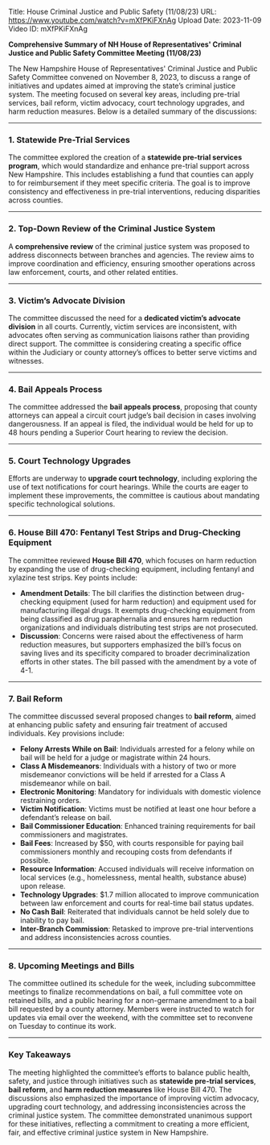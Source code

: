 Title: House Criminal Justice and Public Safety (11/08/23)
URL: https://www.youtube.com/watch?v=mXfPKiFXnAg
Upload Date: 2023-11-09
Video ID: mXfPKiFXnAg

**Comprehensive Summary of NH House of Representatives' Criminal Justice and Public Safety Committee Meeting (11/08/23)**

The New Hampshire House of Representatives' Criminal Justice and Public Safety Committee convened on November 8, 2023, to discuss a range of initiatives and updates aimed at improving the state’s criminal justice system. The meeting focused on several key areas, including pre-trial services, bail reform, victim advocacy, court technology upgrades, and harm reduction measures. Below is a detailed summary of the discussions:

---

### **1. Statewide Pre-Trial Services**
The committee explored the creation of a **statewide pre-trial services program**, which would standardize and enhance pre-trial support across New Hampshire. This includes establishing a fund that counties can apply to for reimbursement if they meet specific criteria. The goal is to improve consistency and effectiveness in pre-trial interventions, reducing disparities across counties.

---

### **2. Top-Down Review of the Criminal Justice System**
A **comprehensive review** of the criminal justice system was proposed to address disconnects between branches and agencies. The review aims to improve coordination and efficiency, ensuring smoother operations across law enforcement, courts, and other related entities.

---

### **3. Victim’s Advocate Division**
The committee discussed the need for a **dedicated victim’s advocate division** in all courts. Currently, victim services are inconsistent, with advocates often serving as communication liaisons rather than providing direct support. The committee is considering creating a specific office within the Judiciary or county attorney’s offices to better serve victims and witnesses.

---

### **4. Bail Appeals Process**
The committee addressed the **bail appeals process**, proposing that county attorneys can appeal a circuit court judge’s bail decision in cases involving dangerousness. If an appeal is filed, the individual would be held for up to 48 hours pending a Superior Court hearing to review the decision.

---

### **5. Court Technology Upgrades**
Efforts are underway to **upgrade court technology**, including exploring the use of text notifications for court hearings. While the courts are eager to implement these improvements, the committee is cautious about mandating specific technological solutions.

---

### **6. House Bill 470: Fentanyl Test Strips and Drug-Checking Equipment**
The committee reviewed **House Bill 470**, which focuses on harm reduction by expanding the use of drug-checking equipment, including fentanyl and xylazine test strips. Key points include:
- **Amendment Details**: The bill clarifies the distinction between drug-checking equipment (used for harm reduction) and equipment used for manufacturing illegal drugs. It exempts drug-checking equipment from being classified as drug paraphernalia and ensures harm reduction organizations and individuals distributing test strips are not prosecuted.
- **Discussion**: Concerns were raised about the effectiveness of harm reduction measures, but supporters emphasized the bill’s focus on saving lives and its specificity compared to broader decriminalization efforts in other states. The bill passed with the amendment by a vote of 4-1.

---

### **7. Bail Reform**
The committee discussed several proposed changes to **bail reform**, aimed at enhancing public safety and ensuring fair treatment of accused individuals. Key provisions include:
- **Felony Arrests While on Bail**: Individuals arrested for a felony while on bail will be held for a judge or magistrate within 24 hours.
- **Class A Misdemeanors**: Individuals with a history of two or more misdemeanor convictions will be held if arrested for a Class A misdemeanor while on bail.
- **Electronic Monitoring**: Mandatory for individuals with domestic violence restraining orders.
- **Victim Notification**: Victims must be notified at least one hour before a defendant’s release on bail.
- **Bail Commissioner Education**: Enhanced training requirements for bail commissioners and magistrates.
- **Bail Fees**: Increased by $50, with courts responsible for paying bail commissioners monthly and recouping costs from defendants if possible.
- **Resource Information**: Accused individuals will receive information on local services (e.g., homelessness, mental health, substance abuse) upon release.
- **Technology Upgrades**: $1.7 million allocated to improve communication between law enforcement and courts for real-time bail status updates.
- **No Cash Bail**: Reiterated that individuals cannot be held solely due to inability to pay bail.
- **Inter-Branch Commission**: Retasked to improve pre-trial interventions and address inconsistencies across counties.

---

### **8. Upcoming Meetings and Bills**
The committee outlined its schedule for the week, including subcommittee meetings to finalize recommendations on bail, a full committee vote on retained bills, and a public hearing for a non-germane amendment to a bail bill requested by a county attorney. Members were instructed to watch for updates via email over the weekend, with the committee set to reconvene on Tuesday to continue its work.

---

### **Key Takeaways**
The meeting highlighted the committee’s efforts to balance public health, safety, and justice through initiatives such as **statewide pre-trial services**, **bail reform**, and **harm reduction measures** like House Bill 470. The discussions also emphasized the importance of improving victim advocacy, upgrading court technology, and addressing inconsistencies across the criminal justice system. The committee demonstrated unanimous support for these initiatives, reflecting a commitment to creating a more efficient, fair, and effective criminal justice system in New Hampshire.